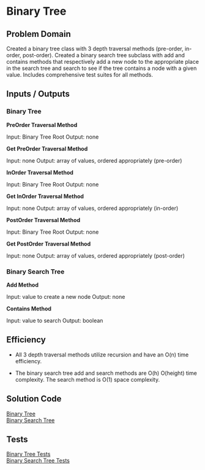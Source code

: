 # Binary Tree

## Problem Domain

Created a binary tree class with 3 depth traversal methods (pre-order, in-order, post-order). Created a binary search tree subclass with add and contains methods that respectively add a new node to the appropriate place in the search tree and search to see if the tree contains a node with a given value. Includes comprehensive test suites for all methods.  

## Inputs / Outputs

### Binary Tree   

**PreOrder Traversal Method**

Input: Binary Tree Root
Output: none

**Get PreOrder Traversal Method**

Input: none
Output: array of values, ordered appropriately (pre-order)

**InOrder Traversal Method**

Input: Binary Tree Root
Output: none

**Get InOrder Traversal Method**

Input: none
Output: array of values, ordered appropriately (in-order)

**PostOrder Traversal Method**

Input: Binary Tree Root
Output: none

**Get PostOrder Traversal Method**

Input: none
Output: array of values, ordered appropriately (post-order)

### Binary Search Tree   

**Add Method**

Input: value to create a new node
Output: none

**Contains Method**

Input: value to search
Output: boolean

## Efficiency

* All 3 depth traversal methods utilize recursion and have an O(n) time efficiency.

* The binary search tree add and search methods are O(h) O(height) time complexity. The search method is O(1) space complexity. 

## Solution Code

[Binary Tree](./binary-tree.js)  
[Binary Search Tree](./binary-search-tree.js)


## Tests

[Binary Tree Tests](./__tests__/binary-tree.test.js)  
[Binary Search Tree Tests](./__tests__/binary-search.test.js)

